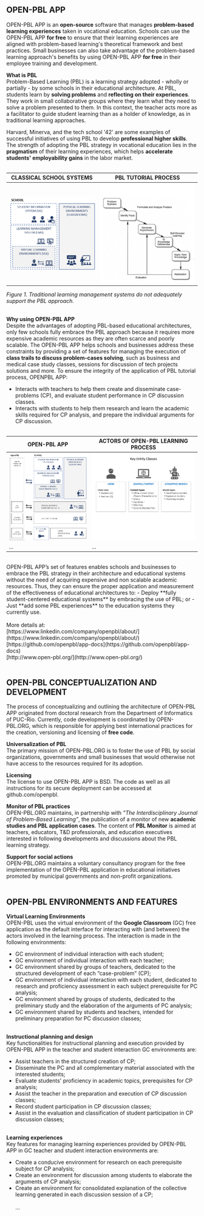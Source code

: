 ## OPEN-PBL APP 

OPEN-PBL APP is an **open-source** software that manages **problem-based learning experiences** taken in vocational education. Schools can use the OPEN-PBL APP **for free** to ensure that their learning experiences are aligned with problem-based learning's theoretical framework and best practices. Small businesses can also take advantage of the problem-based learning approach's benefits by using OPEN-PBL APP **for free** in their employee training and development.<br>

**What is PBL** <br>
Problem-Based Learning (PBL) is a learning strategy adopted - wholly or partially - by some schools in their educational architecture. At PBL, students learn by **solving problems** and **reflecting on their experiences**. They work in small collaborative groups where they learn what they need to solve a problem presented to them. In this context, the teacher acts more as a facilitator to guide student learning than as a holder of knowledge, as in traditional learning approaches. <br>

Harvard, Minerva, and the tech school '42' are some examples of successful initiatives of using PBL to develop **professional higher skills**. The strength of adopting the PBL strategy in vocational education lies in the **pragmatism** of their learning experiences, which helps **accelerate students' employability gains** in the labor market. <br><br>

CLASSICAL SCHOOL SYSTEMS | PBL TUTORIAL PROCESS
------------ | -------------
![Image1](/images/classical_school.png) | ![Image2](/images/pbl_process_titleless.png)

*Figure 1. Traditional learning management systems do not adequately support the PBL approach.*
<br><br>
 
**Why using OPEN-PBL APP**  <br>
Despite the advantages of adopting PBL-based educational architectures, only few schools fully embrace the PBL approach because it requires more expensive academic resources as they are often scarce and poorly scalable. The OPEN-PBL APP helps schools and businesses address these constraints by providing a set of features for managing the execution of **class trails to discuss problem-cases solving**, such as  business and medical case study classes, sessions for discussion of tech projects solutions and more. To ensure the integrity of the application of PBL tutorial process, OPENPBL APP:
- Interacts with teachers to help them create and disseminate case-problems (CP), and evaluate student performance in CP discussion classes.
- Interacts with students to help them research and learn the academic skills required for CP analysis, and prepare the individual arguments for CP discussion. <br><br>

OPEN-PBL APP | ACTORS OF OPEN-PBL LEARNING PROCESS 
------------ | -------------
![Image1](/images/openpbl_overall1.png) | ![Image2](/images/key_entities.png)
... | ...

<br>
OPEN-PBL APP’s set of features enables schools and businesses to embrace the PBL strategy in their architecture and educational systems without the need of acquiring expensive and non scalable academic resources. Thus, they can ensure the proper application and measurement of the effectiveness of educational architectures to:
- Deploy **fully student-centered educational systems** by embracing the use of PBL; or
- Just **add some PBL experiences** to the education systems they currently use. <br>

<br> 
More details at:<br>
[https://www.linkedin.com/company/openpbl/about/](https://www.linkedin.com/company/openpbl/about/) <br>
[https://github.com/openpbl/app-docs](https://github.com/openpbl/app-docs) <br>
[http://www.open-pbl.org/](http://www.open-pbl.org/) <br><br>


## OPEN-PBL CONCEPTUALIZATION AND DEVELOPMENT 

The process of conceptualizing and outlining the architecture of OPEN-PBL APP originated from doctoral research from the Department of Informatics of PUC-Rio. Currently, code development is coordinated by OPEN-PBL.ORG, which is responsible for applying best international practices for the creation, versioning and licensing of **free code**. <br>

**Universalization of PBL** <br>
The primary mission of OPEN-PBL.ORG is to foster the use of PBL by social organizations, governments and small businesses that would otherwise not have access to the resources required for its adoption. <br>

**Licensing** <br>
The license to use OPEN-PBL APP is BSD. The code as well as all instructions for its secure deployment can be accessed at github.com/openpbl. <br>

**Monitor of PBL practices**<br>
OPEN-PBL.ORG maintains, in partnership with *”The Interdisciplinary Journal of Problem-Based Learning”*, the publication of a monitor of new **academic studies and PBL application cases**. The content of **PBL Monitor** is aimed at teachers, educators, T&D professionals, and education executives interested in following developments and discussions about the PBL learning strategy. <br>

**Support for social actions** <br>
OPEN-PBL.ORG maintains a voluntary consultancy program for the free implementation of the OPEN-PBL application in educational initiatives promoted by municipal governments and non-profit organizations.<br><br>

## OPEN-PBL ENVIRONMENTS AND FEATURES 

**Virtual Learning Environments** <br>
OPEN-PBL uses the virtual environment of the **Google Classroom** (GC)  free application as the default interface for interacting with (and between) the actors involved in the learning process. The interaction is made in the following environments:
- GC environment of individual interaction with each student;
- GC environment of individual interaction with each teacher;
- GC environment shared by groups of teachers, dedicated to the structured development of each “case-problem” (CP); 
- GC environment of individual interaction with each student, dedicated to research and proficiency assessment in each subject prerequisite for PC analysis;
- GC environment shared by groups of students, dedicated to the preliminary study and the elaboration of the arguments of PC analysis;
- GC environment shared by students and teachers, intended for preliminary preparation for PC discussion classes;<br><br>

**Instructional planning and design** <br>
Key functionalities for instructional planning and execution provided by OPEN-PBL APP in the teacher and student interaction GC environments are: 
- Assist teachers in the structured creation of CP;
- Disseminate the PC and all complementary material associated with the interested students;
- Evaluate students' proficiency in academic topics, prerequisites for CP analysis;
- Assist the teacher in the preparation and execution of CP discussion classes;
- Record student participation in CP discussion classes;
- Assist in the evaluation and classification of student participation in CP discussion classes;<br><br>

**Learning experiences** <br>
Key features for managing learning experiences provided by OPEN-PBL APP in GC teacher and student interaction environments are: 
- Create a conducive environment for research on each prerequisite subject for CP analysis;
- Create an environment for discussion among students to elaborate the arguments of CP analysis;
- Create an environment for consolidated explanation of the collective learning generated in each discussion session of a CP;<br><br>
... 



